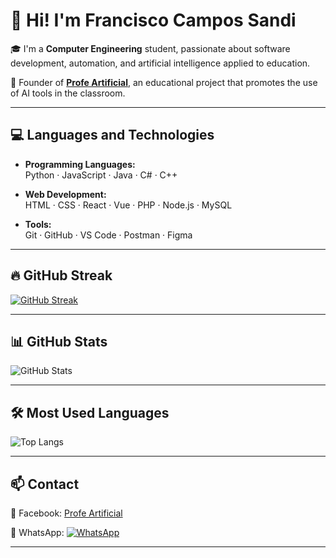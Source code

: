 # 👋 Hi! I'm Francisco Campos Sandi

🎓 I'm a **Computer Engineering** student, passionate about software development, automation, and artificial intelligence applied to education.

🧠 Founder of **[Profe Artificial](https://www.facebook.com/profile.php?id=61563914024424)**, an educational project that promotes the use of AI tools in the classroom.

---

## 💻 Languages and Technologies

- **Programming Languages:**  
  Python · JavaScript · Java · C# · C++

- **Web Development:**  
  HTML · CSS · React · Vue · PHP · Node.js · MySQL

- **Tools:**  
  Git · GitHub · VS Code · Postman · Figma

---

## 🔥 GitHub Streak

[![GitHub Streak](https://streak-stats.demolab.com?user=Francisco-Campos-S&theme=green_nur)](https://git.io/streak-stats)

---

## 📊 GitHub Stats

![GitHub Stats](https://github-readme-stats.vercel.app/api?username=Francisco-Campos-S&show_icons=true&theme=dark&icon_color=29bf12&title_color=29bf12&text_color=dddddd&bg_color=0d1117)

---

## 🛠️ Most Used Languages

![Top Langs](https://github-readme-stats.vercel.app/api/top-langs/?username=Francisco-Campos-S&layout=compact&hide_progress=true&theme=dark&title_color=29bf12&text_color=dddddd&bg_color=0d1117&border_radius=10)

---



## 📫 Contact

📘 Facebook: [Profe Artificial](https://www.facebook.com/profile.php?id=61563914024424)  

📱 WhatsApp: [![WhatsApp](https://img.shields.io/badge/WhatsApp-Message%20me-25D366?style=flat&logo=whatsapp&logoColor=white)](https://wa.me/50687590160?text=Hi%20Francisco%2C%20I%20saw%20your%20GitHub%20profile%20and%20would%20like%20to%20connect%20with%20you.)


---


